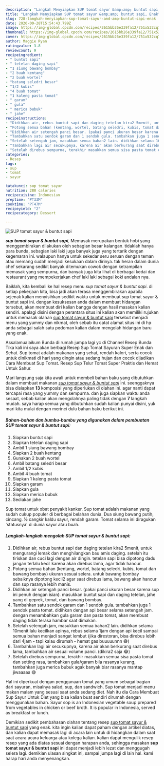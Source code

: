 ```yaml
---
description: "Langkah Menyiapkan SUP tomat sayur &amp;amp; buntut sapi, Enak"
title: "Langkah Menyiapkan SUP tomat sayur &amp;amp; buntut sapi, Enak"
slug: 728-langkah-menyiapkan-sup-tomat-sayur-and-amp-buntut-sapi-enak
date: 2020-09-28T15:54:43.799Z
image: https://img-global.cpcdn.com/recipes/2615bb26e339fa12/751x532cq70/sup-tomat-sayur-buntut-sapi-foto-resep-utama.jpg
thumbnail: https://img-global.cpcdn.com/recipes/2615bb26e339fa12/751x532cq70/sup-tomat-sayur-buntut-sapi-foto-resep-utama.jpg
cover: https://img-global.cpcdn.com/recipes/2615bb26e339fa12/751x532cq70/sup-tomat-sayur-buntut-sapi-foto-resep-utama.jpg
author: Maggie Ryan
ratingvalue: 3.8
reviewcount: 9
recipeingredient:
- " buntut sapi"
- " tetelan daging sapi"
- "1 siung bawang bombay"
- "2 buah kentang"
- "2 buah wortel"
- "batang seledri besar"
- "1/2 kubis"
- "4 buah tomat"
- "1 kaleng pasta tomat"
- " garam"
- " gula"
- " merica bubuk"
- " jahe"
recipeinstructions:
- "Didihkan air, rebus buntut sapi dan daging tetelan kira2 5menit, untuk mengurangi lemak dan menghilangkan bau amis daging. setelah itu tiriskan dan cuci lagi dengan air dingin. tetelan sapi bisa dipotong dadu jangan terlalu kecil karena akan direbus lama, agar tidak hancur."
- "Potong semua bahan (kentang, wortel, batang seledri, kubis, tomat dan bawang bombay) ukuran sesuai selera. untuk bawang bombay sebaiknya dipotong kecil2 agar saat direbus lama, bawang akan hancur dan sup rasanya lebih manis."
- "Didihkan air setengah panci besar. (pakai panci ukuran besar karena sup ini penuh dengan isian). masukkan buntut sapi dan daging tetelan, jahe yang di geprek, tomat, dan bawang bombay."
- "Tambahkan satu sendok garam dan 1 sendok gula. tambahkan juga 1 sendok pasta tomat. didihkan dengan api besar selama setengah jam. dengan menambahkan gula garam dan pasta tomat, akan membuat daging tidak terasa hambar saat dimakan."
- "Setelah setengah jam, masukkan semua bahan2 lain. didihkan selama 10menit lalu kecilkan apinya, rebus selama 1jam dengan api kecil sampai semua bahan menjadi sangat lembut (jika direstoran, bisa direbus lebih dari 4jam - tapi kalau dirumah - hemat gas buuuuunnn 😅)"
- "Tambahkan lagi air secukupnya, karena air akan berkurang saat direbus lama, tambahkan air sesuai volume panci. (dikira2 saja 😂)"
- "Setelah direbus sempurna, terakhir masukkan semua sisa pasta tomat dan setting rasa, tambahkan gula/garam bila rasanya kurang, tambahkan juga merica bubuk agak banyak biar rasanya mantap jiwaaaaa 😅"
categories:
- Resep
tags:
- sup
- tomat
- sayur

katakunci: sup tomat sayur 
nutrition: 280 calories
recipecuisine: Indonesian
preptime: "PT33M"
cooktime: "PT47M"
recipeyield: "2"
recipecategory: Dessert

---
```



![SUP tomat sayur &amp; buntut sapi](https://img-global.cpcdn.com/recipes/2615bb26e339fa12/751x532cq70/sup-tomat-sayur-buntut-sapi-foto-resep-utama.jpg)

<b><i>sup tomat sayur &amp; buntut sapi</i></b>, Memasak merupakan bentuk hobi yang menggembirakan dilakukan oleh sebagian besar kalangan. tidaklah hanya para bunda, sebagian laki laki juga banyak juga yang tertarik dengan kegemaran ini. walaupun hanya untuk sekedar seru seruan dengan teman atau memang sudah menjadi kesukaan dalam dirinya. tak heran dalam dunia chef sekarang sedikit banyak ditemukan cowok dengan ketrampilan memasak yang sempurna, dan banyak juga kita lihat di berbagai kedai dan restaurant yang mempekerjakan chef laki laki sebagai koki andalan nya.

Baiklah, kita kembali ke hal resep menu <i>sup tomat sayur &amp; buntut sapi</i>. di setiap pekerjaan kita, bisa jadi akan terasa menggembirakan apabila sejenak kalian menyisihkan sedikit waktu untuk membuat sup tomat sayur &amp; buntut sapi ini. dengan kesuksesan anda dalam membuat hidangan tersebut, akan membuat diri kalian bangga dengan hasil masakan kalian sendiri. apalagi disini dengan perantara situs ini kalian akan memiliki rujukan untuk memasak olahan <u>sup tomat sayur &amp; buntut sapi</u> tersebut menjadi menu yang yummy dan nikmat, oleh sebab itu catat alamat situs ini di hp anda sebagai salah satu pedoman kalian dalam mengolah hidangan baru yang enak.

Assalamualaikum Bunda di rumah jumpa lagi yc di Channel Resep Bunda Tika kali ini saya akan berbagi Resep Sup Tomat Sayuran Super Enak dan Sehat. Sup tomat adalah makanan yang sehat, rendah kalori, serta cocok untuk dinikmati di hari yang dingin atau sedang hujan dan cocok dijadikan Cara Membuat Sup Tomat. Resep Sup Telur Tomat Super Praktis dan Hemat Untuk Sahur.


Mari langsung saja kita awali untuk membeli bahan baku yang dibutuhkan dalam membuat makanan <u><i>sup tomat sayur &amp; buntut sapi</i></u> ini. seenggaknya bisa disiapkan <b>13</b> komposisi yang diperlukan di olahan ini. agar nanti dapat tercapai rasa yang yummy dan sempurna. dan juga siapkan waktu anda sesaat, sebab kalian akan mengolahnya paling tidak dengan <b>7</b> langkah mudah. saya harap semua yang dibutuhkan sudah kalian punyai disini, yuk mari kita mulai dengan merinci dulu bahan baku berikut ini.

<!--inarticleads1-->

##### Bahan-bahan dan bumbu-bumbu yang digunakan dalam pembuatan SUP tomat sayur &amp; buntut sapi:

1. Siapkan  buntut sapi
1. Siapkan  tetelan daging sapi
1. Ambil 1 siung bawang bombay
1. Siapkan 2 buah kentang
1. Gunakan 2 buah wortel
1. Ambil batang seledri besar
1. Ambil 1/2 kubis
1. Ambil 4 buah tomat
1. Siapkan 1 kaleng pasta tomat
1. Siapkan  garam
1. Siapkan  gula
1. Siapkan  merica bubuk
1. Sediakan  jahe


Sup tomat untuk obat penyakit kanker. Sup tomat adalah makanan yang sudah cukup populer di berbagai belahan dunia. Dua siung bawang putih, cincang. ½ cangkir kaldu sayur, rendah garam. Tomat selama ini diragukan &#39;statusnya&#39; di dunia sayur atau buah. 

<!--inarticleads2-->

##### Langkah-langkah mengolah SUP tomat sayur &amp; buntut sapi:

1. Didihkan air, rebus buntut sapi dan daging tetelan kira2 5menit, untuk mengurangi lemak dan menghilangkan bau amis daging. setelah itu tiriskan dan cuci lagi dengan air dingin. tetelan sapi bisa dipotong dadu jangan terlalu kecil karena akan direbus lama, agar tidak hancur.
1. Potong semua bahan (kentang, wortel, batang seledri, kubis, tomat dan bawang bombay) ukuran sesuai selera. untuk bawang bombay sebaiknya dipotong kecil2 agar saat direbus lama, bawang akan hancur dan sup rasanya lebih manis.
1. Didihkan air setengah panci besar. (pakai panci ukuran besar karena sup ini penuh dengan isian). masukkan buntut sapi dan daging tetelan, jahe yang di geprek, tomat, dan bawang bombay.
1. Tambahkan satu sendok garam dan 1 sendok gula. tambahkan juga 1 sendok pasta tomat. didihkan dengan api besar selama setengah jam. dengan menambahkan gula garam dan pasta tomat, akan membuat daging tidak terasa hambar saat dimakan.
1. Setelah setengah jam, masukkan semua bahan2 lain. didihkan selama 10menit lalu kecilkan apinya, rebus selama 1jam dengan api kecil sampai semua bahan menjadi sangat lembut (jika direstoran, bisa direbus lebih dari 4jam - tapi kalau dirumah - hemat gas buuuuunnn 😅)
1. Tambahkan lagi air secukupnya, karena air akan berkurang saat direbus lama, tambahkan air sesuai volume panci. (dikira2 saja 😂)
1. Setelah direbus sempurna, terakhir masukkan semua sisa pasta tomat dan setting rasa, tambahkan gula/garam bila rasanya kurang, tambahkan juga merica bubuk agak banyak biar rasanya mantap jiwaaaaa 😅


Hal ini diperkuat dengan penggunaan tomat yang umum sebagai bagian dari sayuran, misalnya salad, sup, dan sandwich. Sup tomat menjadi menu makan malam yang sesuai saat anda sedang diet. Nah itu dia Cara Membuat Sup Sayur Untuk Diet yang bisa kalian buat sendiri dirumah dengan menggunakan bahan. Sayur sop is an Indonesian vegetable soup prepared from vegetables in chicken or beef broth. It is popular in Indonesia, served as breakfast or lunch. 

Demikian sedikit pembahasan olahan tentang resep <u>sup tomat sayur &amp; buntut sapi</u> yang enak. kita ingin kalian dapat paham dengan artikel diatas, dan kalian dapat memasak lagi di acara lain untuk di hidangkan dalam saat saat acara acara keluarga atau kolega kalian. kalian dapat mengulik resep resep yang ada diatas sesuai dengan harapan anda, sehingga masakan <b>sup tomat sayur &amp; buntut sapi</b> ini dapat menjadi lebih lezat dan menggugah selera lagi. demikian ulasan singkat ini, sampai jumpa lagi di lain hal. kami harap hari anda menyenangkan.
